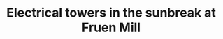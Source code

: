 ---
title: "Electrical towers in the sunbreak at Fruen Mill"
near:
  - Silos in the sunbreak at Fruen Mill
picture: "/assets/camera-roll/2008/2008-05-31-electrical-towers-in-the-sunbreak-at-fruen-mill/recon-4-106.jpg"
thumbnail: "/assets/camera-roll/2008/2008-05-31-electrical-towers-in-the-sunbreak-at-fruen-mill/recon-4-106-thumbnail.jpg"
tags:
  - Recon 4
  - photograph
  - looking up
  - Fruen Mill
  - urban exploration
  - Minneapolis
---